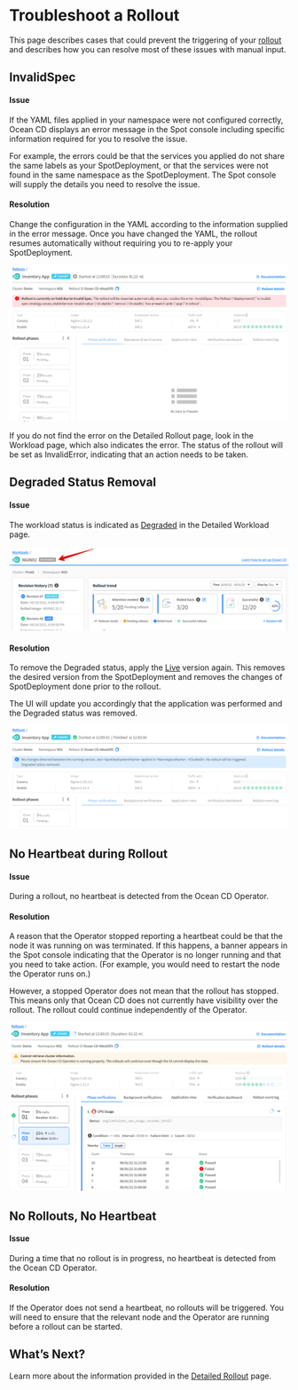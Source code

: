 # Troubleshoot a Rollout

This page describes cases that could prevent the triggering of your [rollout](ocean-cd/tutorials/view-rollouts/) and describes how you can resolve most of these issues with manual input.

## InvalidSpec

#### Issue

If the YAML files applied in your namespace were not configured correctly, Ocean CD displays an error message in the Spot console including specific information required for you to resolve the issue.

For example, the errors could be that the services you applied do not share the same labels as your SpotDeployment, or that the services were not found in the same namespace as the SpotDeployment. The Spot console will supply the details you need to resolve the issue.

#### Resolution

Change the configuration in the YAML according to the information supplied in the error message. Once you have changed the YAML, the rollout resumes automatically without requiring you to re-apply your SpotDeployment.

<img src="/ocean-cd/_media/troubleshoot-rollout-001.png" />

If you do not find the error on the Detailed Rollout page, look in the Workload page, which also indicates the error.  The status of the rollout will be set as InvalidError, indicating that an action needs to be taken.

## Degraded Status Removal

#### Issue

The workload status is indicated as [Degraded](ocean-cd/tutorials/view-workloads/details) in the Detailed Workload page.

<img src="/ocean-cd/_media/troubleshoot-rollout-002.png" />

#### Resolution

To remove the Degraded status, apply the [Live](ocean-cd/tutorials/view-workloads/details) version again. This removes the desired version from the SpotDeployment and removes the changes of SpotDeployment done prior to the rollout.

The UI will update you accordingly that the application was performed and the Degraded status was removed.

<img src="/ocean-cd/_media/troubleshoot-rollout-003.png" />

## No Heartbeat during Rollout

#### Issue

During a rollout, no heartbeat is detected from the Ocean CD Operator.

#### Resolution

A reason that the Operator stopped reporting a heartbeat could be that the node it was running on was terminated. If this happens, a banner appears in the Spot console indicating that the Operator is no longer running and that you need to take action. (For example, you would need to restart the node the Operator runs on.)

However, a stopped Operator does not mean that the rollout has stopped. This means only that Ocean CD does not currently have visibility over the rollout. The rollout could continue independently of the Operator.

<img src="/ocean-cd/_media/troubleshoot-rollout-004.png" />

## No Rollouts, No Heartbeat

#### Issue

During a time that no rollout is in progress, no heartbeat is detected from the Ocean CD Operator.

#### Resolution

If the Operator does not send a heartbeat, no rollouts will be triggered. You will need to ensure that the relevant node and the Operator are running before a rollout can be started.

## What’s Next?

Learn more about the information provided in the [Detailed Rollout](ocean-cd/tutorials/view-workloads/details) page.

